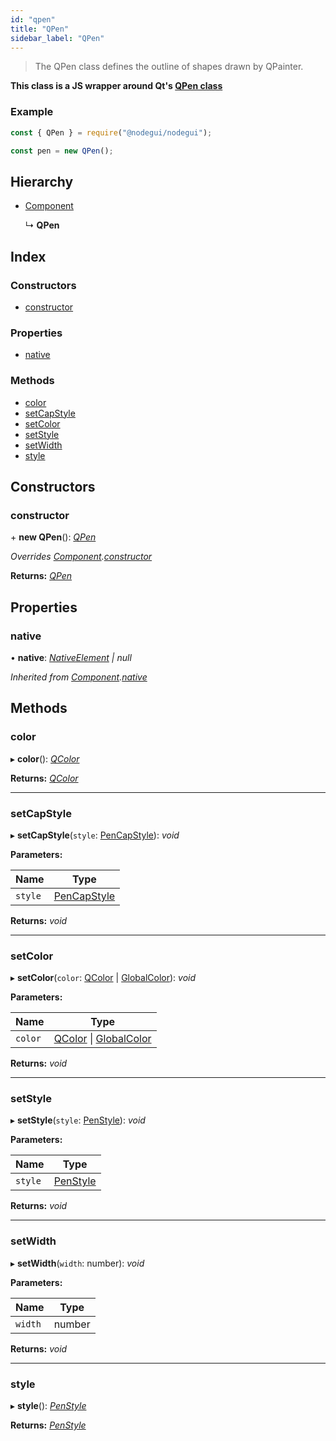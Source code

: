 ```yaml
---
id: "qpen"
title: "QPen"
sidebar_label: "QPen"
---
```


> The QPen class defines the outline of shapes drawn by QPainter.

**This class is a JS wrapper around Qt's [QPen class](https://doc.qt.io/qt-5/qpen.html)**

### Example

```javascript
const { QPen } = require("@nodegui/nodegui");

const pen = new QPen();
```

## Hierarchy

* [Component](component.md)

  ↳ **QPen**

## Index

### Constructors

* [constructor](qpen.md#constructor)

### Properties

* [native](qpen.md#native)

### Methods

* [color](qpen.md#color)
* [setCapStyle](qpen.md#setcapstyle)
* [setColor](qpen.md#setcolor)
* [setStyle](qpen.md#setstyle)
* [setWidth](qpen.md#setwidth)
* [style](qpen.md#style)

## Constructors

###  constructor

\+ **new QPen**(): *[QPen](qpen.md)*

*Overrides [Component](component.md).[constructor](component.md#constructor)*

**Returns:** *[QPen](qpen.md)*

## Properties

###  native

• **native**: *[NativeElement](../globals.md#nativeelement) | null*

*Inherited from [Component](component.md).[native](component.md#native)*

## Methods

###  color

▸ **color**(): *[QColor](qcolor.md)*

**Returns:** *[QColor](qcolor.md)*

___

###  setCapStyle

▸ **setCapStyle**(`style`: [PenCapStyle](../enums/pencapstyle.md)): *void*

**Parameters:**

Name | Type |
------ | ------ |
`style` | [PenCapStyle](../enums/pencapstyle.md) |

**Returns:** *void*

___

###  setColor

▸ **setColor**(`color`: [QColor](qcolor.md) | [GlobalColor](../enums/globalcolor.md)): *void*

**Parameters:**

Name | Type |
------ | ------ |
`color` | [QColor](qcolor.md) &#124; [GlobalColor](../enums/globalcolor.md) |

**Returns:** *void*

___

###  setStyle

▸ **setStyle**(`style`: [PenStyle](../enums/penstyle.md)): *void*

**Parameters:**

Name | Type |
------ | ------ |
`style` | [PenStyle](../enums/penstyle.md) |

**Returns:** *void*

___

###  setWidth

▸ **setWidth**(`width`: number): *void*

**Parameters:**

Name | Type |
------ | ------ |
`width` | number |

**Returns:** *void*

___

###  style

▸ **style**(): *[PenStyle](../enums/penstyle.md)*

**Returns:** *[PenStyle](../enums/penstyle.md)*
